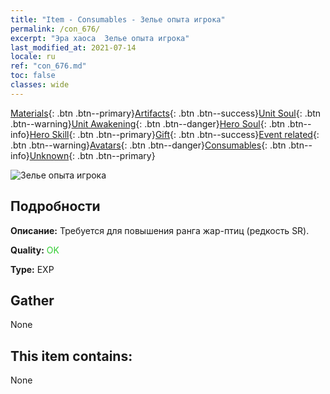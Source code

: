 ```yaml
---
title: "Item - Consumables - Зелье опыта игрока"
permalink: /con_676/
excerpt: "Эра хаоса  Зелье опыта игрока"
last_modified_at: 2021-07-14
locale: ru
ref: "con_676.md"
toc: false
classes: wide
---
```

 [Materials](/ItemsRU/){: .btn .btn--primary}[Artifacts](/ItemsRU/Artifacts/){: .btn .btn--success}[Unit Soul](/ItemsRU/UnitSoul/){: .btn .btn--warning}[Unit Awakening](/ItemsRU/UnitAwakening/){: .btn .btn--danger}[Hero Soul](/ItemsRU/HeroSoul/){: .btn .btn--info}[Hero Skill](/ItemsRU/HeroSkill/){: .btn .btn--primary}[Gift](/ItemsRU/Gift/){: .btn .btn--success}[Event related](/ItemsRU/Events/){: .btn .btn--warning}[Avatars](/ItemsRU/Avatars/){: .btn .btn--danger}[Consumables](/ItemsRU/Consumables/){: .btn .btn--info}[Unknown](/ItemsRU/Unknown/){: .btn .btn--primary}

 ![Зелье опыта игрока](/images/t/i_501.png)

## Подробности
 **Описание:** Требуется для повышения ранга жар-птиц (редкость SR).

 **Quality:** <span style="color: #32CD32">OK</span>

 **Type:** EXP

## Gather

  None

## This item contains:

  None

